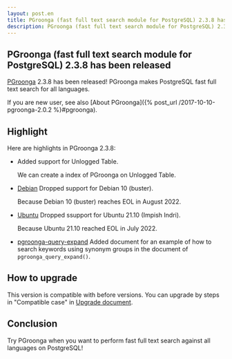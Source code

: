 ```yaml
---
layout: post.en
title: PGroonga (fast full text search module for PostgreSQL) 2.3.8 has been released
description: PGroonga (fast full text search module for PostgreSQL) 2.3.8 has been released!
---
```


## PGroonga (fast full text search module for PostgreSQL) 2.3.8 has been released

[PGroonga](https://pgroonga.github.io/) 2.3.8 has been released! PGroonga makes PostgreSQL fast full text search for all languages.

If you are new user, see also [About PGroonga]({% post_url /2017-10-10-pgroonga-2.0.2 %}#pgroonga).

## Highlight

Here are highlights in PGroonga 2.3.8:

  * Added support for Unlogged Table.

    We can create a index of PGroonga on Unlogged Table.

  * [Debian](https://pgroonga.github.io/install/debian.html) Dropped support for Debian 10 (buster).

    Because Debian 10 (buster) reaches EOL in August 2022.

  * [Ubuntu](https://pgroonga.github.io/install/ubuntu.html) Dropped ssupport for Ubuntu 21.10 (Impish Indri).

    Because Ubuntu 21.10 reached EOL in July 2022.

  * [pgroonga-query-expand](https://pgroonga.github.io/reference/functions/pgroonga-query-expand.html) Added document for an example of how to search keywords using synonym groups in the document of ``pgroonga_query_expand()``.

## How to upgrade

This version is compatible with before versions. You can upgrade by steps in "Compatible case" in [Upgrade document](https://pgroonga.github.io/upgrade/#compatible-case).

## Conclusion

Try PGroonga when you want to perform fast full text search against all languages on PostgreSQL!
